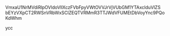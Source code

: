 VmxaU1NrMVdiRlpOVldoVllXczFVbFpyVWtOVVJrVjVUbGM1YTAxclduVlZS
bEYzVXpCT2RWSnVRbWxSClZEQTVRMmR3TTJWdVFUMEtDbVoyYnc9PQoKdWhm

ycc